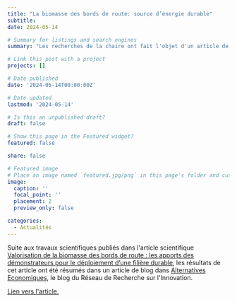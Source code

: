 ```yaml
---
title: "La biomasse des bords de route: source d’énergie durable"
subtitle: 
date: 2024-05-14

# Summary for listings and search engines
summary: "Les recherches de la chaire ont fait l'objet d'un article de blog, vous pourrez retrouver le lien vers l'article dans ce post."

# Link this post with a project
projects: []

# Date published
date: '2024-05-14T00:00:00Z'

# Date updated
lastmod: '2024-05-14'

# Is this an unpublished draft?
draft: false

# Show this page in the Featured widget?
featured: false

share: false

# Featured image
# Place an image named `featured.jpg/png` in this page's folder and customize its options here.
image:
  caption: ''
  focal_point: ''
  placement: 2
  preview_only: false

categories:
  - Actualités
---
```


Suite aux travaux scientifiques publiés dans l'article scientifique [Valorisation de la biomasse des bords de route : les apports des démonstrateurs pour le déploiement d’une filière durable](https://hal.science/hal-04423693v1), les résultats de cet article ont été résumés dans un article de blog dans [Alternatives Economiques](https://www.alternatives-economiques.fr), le blog du Réseau de Recherche sur l'Innovation.

[Lien vers l'article.](https://blogs.alternatives-economiques.fr/reseauinnovation/2024/05/08/la-biomasse-des-bords-de-route-source-d-energie-durable)
